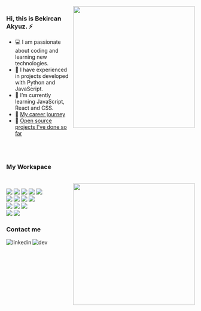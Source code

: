 <img align="right" width="325" src="https://i.giphy.com/media/ApqHO90edYLlTn3s2H/giphy.webp">



<div align="left">

**<h3>Hi, this is Bekircan Akyuz. ⚡️ </h3>**

- 💻 I am passionate about coding and learning new technologies.
- 🏤 I have experienced in projects developed with Python and JavaScript.
- 🌱 I’m currently learning JavaScript, React and CSS.
- 📑 [My career journey](https://www.linkedin.com/in/bcakyz/) 
- 🚀 [Open source projects I've done so far](https://github.com/bcakyz?tab=repositories)

<br>
<br>

### __**My Workspace**__

<br>
<img align="right" width="325" src="https://github-readme-stats.vercel.app/api/top-langs/?username=bcakyz&layout=compact">
  
  
<p>
  <img src="https://img.shields.io/badge/HTML5-555554?style=for-the-badge&logo=html5&logoColor" />
  <img src="https://img.shields.io/badge/CSS3-555554?style=for-the-badge&logo=css3&logoColor" />
  <img src="https://img.shields.io/badge/JavaScript-555554?style=for-the-badge&logo=javascript&logoColor" />
  <img src="https://img.shields.io/badge/Python-555554?style=for-the-badge&logo=python&logoColor" />
  <img src="https://img.shields.io/badge/Swift-555554?style=for-the-badge&logo=swift&logoColor" />
  <br>
  <img src="https://img.shields.io/badge/React-3B3C3F?style=for-the-badge&logo=react&logoColor" />
  <img src="https://img.shields.io/badge/Nextjs-3B3C3F?style=for-the-badge&logo=next.js&logoColor" />
  <img src="https://img.shields.io/badge/vuejs-3B3C3F?style=for-the-badge&logo=vue.js&logoColor" />
  <img src="https://img.shields.io/badge/Nuxtjs-3B3C3F?style=for-the-badge&logo=nuxt.js&logoColor" />
  <br>
  <img src="https://img.shields.io/badge/Nodejs-2E3035?style=for-the-badge&logo=node.js&logoColor" />
  <img src="https://img.shields.io/badge/expressjs-2E3035?style=for-the-badge&logo=express&logoColor" />
  <img src="https://img.shields.io/badge/docker-2E3035?style=for-the-badge&logo=docker&logoColor" />
  <br>
  <img src="https://img.shields.io/badge/Jupyter-20232A?style=for-the-badge&logo=jupyter&logoColor" />
  <img src="https://img.shields.io/badge/Qiskit-20232A?style=for-the-badge&logo=Qiskit&logoColor" />
</p>
  
**<h3>Contact me</h3>**

[<img align="left" alt="linkedin" src="https://img.shields.io/badge/linkedin-%230077B5.svg?&style=for-the-badge&logo=linkedin&logoColor" />][linkedin]
[<img align="left" alt="dev" src="https://img.shields.io/badge/dev-%2312100E.svg?&style=for-the-badge&logo=dev.to&logoColor" />][dev]



[instagram]: https://instagram.com/bcakyz
[stats]: https://github.com/bcakyz/github-readme-stats
[twitter]: https://twitter.com/bcakyz
[linkedin]: https://www.linkedin.com/in/bcakyz
[dev]: https://dev.to/bcakyz

</div>
